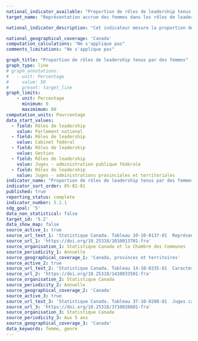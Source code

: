 ```yaml
---
national_indicator_available: "Proportion de rôles de leadership tenus par des femmes"
target_name: "Représentation accrue des femmes dans les rôles de leadership"

national_indicator_description: "Cet indicateur mesure la proportion de rôles de leadership exercés par des femmes. Les rôles de leadership choisis incluent les femmes élues au Parlement national, les ministres nommés au sein du Cabinet fédéral, les juges canadiens dans l’administration publique fédérale et ceux dans les administrations provinciales et territoriales ainsi que d’autres rôles de leadership."

national_geographical_coverage: 'Canada' 
computation_calculations: "Ne s'applique pas"
comments_limitations: "Ne s'applique pas"

graph_title: "Proportion de rôles de leadership tenus par des femmes"
graph_type: line
# graph_annotations:
#   - unit: Percentage
#     value: 50
#     preset: target_line
graph_limits:
    - unit: Percentage
      minimum: 0
      maximimum: 80
computation_units: Pourcentage
data_start_values:
  - field: Rôles de leadership
    value: Parlement national
  - field: Rôles de leadership
    value: Cabinet fédéral
  - field: Rôles de leadership
    value: Gestion
  - field: Rôles de leadership
    value: Juges - administration publique fédérale
  - field: Rôles de leadership
    value: Juges - administrations provinciales et territoriales
indicator_name: "Proportion de rôles de leadership tenus par des femmes"
indicator_sort_order: 05-02-01
published: true
reporting_status: complete
indicator_number: 5.2.1
sdg_goal: '5'
data_non_statistical: false
target_id: '5.2'
data_show_map: false
source_active_1: true
source_url_text_1: 'Statistique Canada. Tableau 10-10-0137-01  Représentation des femmes et des hommes élus au Parlement national et des ministres nommés au sein du Cabinet fédéral'
source_url_1: 'https://doi.org/10.25318/1010013701-fra'
source_organisation_1: Statistique Canada et la Chambre des Communes
source_periodicity_1: Annuelle
source_geographical_coverage_1: 'Canada, provinces et territoires'
source_active_2: true
source_url_text_2: 'Statistique Canada. Tableau 14-10-0335-01  Caractéristiques de la population active selon la profession, données annuelles'
source_url_2: 'https://doi.org/10.25318/1410033501-fra'
source_organisation_2: Statistique Canada
source_periodicity_2: Annuelle
source_geographical_coverage_2: 'Canada'
source_active_3: true
source_url_text_3: 'Statistique Canada. Tableau 37-10-0208-01  Juges canadiens selon les caractéristiques démographiques déterminées et le sexe'
source_url_3: 'https://doi.org/10.25318/3710020801-fra'
source_organisation_3: Statistique Canada
source_periodicity_3: Aux 5 ans
source_geographical_coverage_3: 'Canada'
data_keywords: femme, genre
---
```

